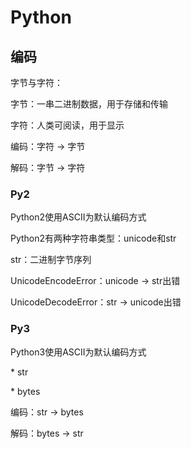 # Python

## 编码

字节与字符：

字节：一串二进制数据，用于存储和传输

字符：人类可阅读，用于显示

编码：字符 -&gt; 字节

解码：字节 -&gt; 字符

### Py2

Python2使用ASCII为默认编码方式

Python2有两种字符串类型：unicode和str

str：二进制字节序列

UnicodeEncodeError：unicode -&gt; str出错

UnicodeDecodeError：str -&gt; unicode出错

### Py3

Python3使用ASCII为默认编码方式

\* str

\* bytes

编码：str -&gt; bytes

解码：bytes -&gt; str

